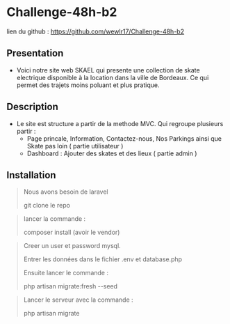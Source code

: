 # Challenge-48h-b2

lien du github : https://github.com/wewlr17/Challenge-48h-b2

## Presentation

* Voici notre site web SKAEL qui presente une collection de skate electrique disponible à la location dans la ville de Bordeaux. Ce qui permet des trajets moins poluant et plus pratique.

## Description

* Le site est structure a partir de la methode MVC. Qui regroupe plusieurs partir : 
    *   Page princale, Information, Contactez-nous, Nos Parkings ainsi que Skate pas loin ( partie utilisateur )
    *   Dashboard : Ajouter des skates et des lieux ( partie admin )

## Installation

> Nous avons besoin de laravel 
>
> git clone le repo

> lancer la commande :
>
> composer install (avoir le vendor)

> 
> Creer un user et password mysql.
>
> Entrer les données dans le fichier .env et database.php
>
> Ensuite lancer le commande :
>
> php artisan migrate:fresh --seed 

> Lancer le serveur avec la commande :
>
> php artisan migrate
